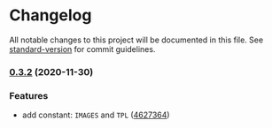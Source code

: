 # Changelog

All notable changes to this project will be documented in this file. See [standard-version](https://github.com/conventional-changelog/standard-version) for commit guidelines.

### [0.3.2](https://github.com/easyops-cn/vscode-brick-next/compare/v0.3.1...v0.3.2) (2020-11-30)


### Features

* add constant: `IMAGES` and `TPL` ([4627364](https://github.com/easyops-cn/vscode-brick-next/commit/46273648f3a4bb1c8760a7c34f7d1b7a6cf39690))
